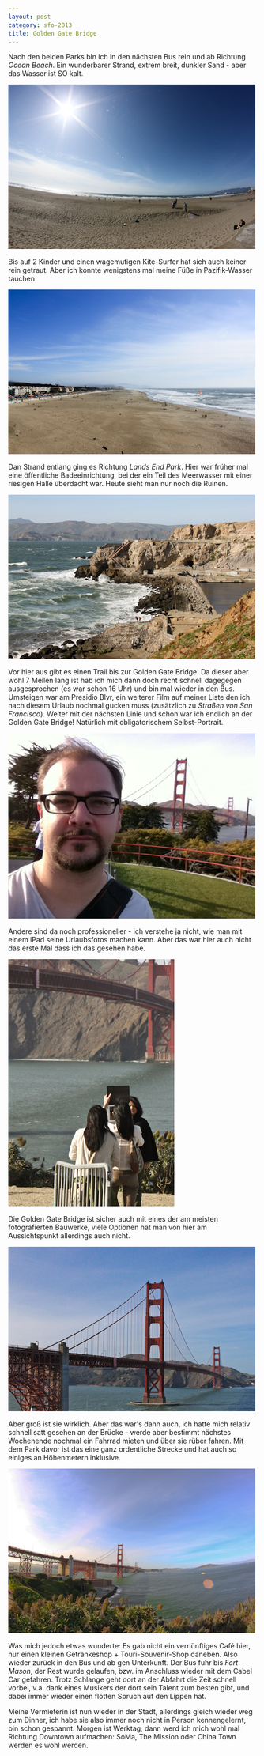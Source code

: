 ```yaml
---
layout: post
category: sfo-2013
title: Golden Gate Bridge
---
```


Nach den beiden Parks bin ich in den nächsten Bus rein und ab Richtung *Ocean Beach*. Ein wunderbarer Strand, extrem breit, dunkler Sand - aber das Wasser ist SO kalt.

![Strand I](/images-blog/sfo-2013/20130317_8.jpg)

Bis auf 2 Kinder und einen wagemutigen Kite-Surfer hat sich auch keiner rein getraut. Aber ich konnte wenigstens mal meine Füße in Pazifik-Wasser tauchen

![Strand II](/images-blog/sfo-2013/20130317_9.jpg)

Dan Strand entlang ging es Richtung *Lands End Park*. Hier war früher mal eine öffentliche Badeeinrichtung, bei der ein Teil des Meerwasser mit einer riesigen Halle überdacht war. Heute sieht man nur noch die Ruinen.

![Bad am Strand](/images-blog/sfo-2013/20130317_10.jpg)

Vor hier aus gibt es einen Trail bis zur Golden Gate Bridge. Da dieser aber wohl 7 Meilen lang ist hab ich mich dann doch recht schnell dagegegen ausgesprochen (es war schon 16 Uhr) und bin mal wieder in den Bus. Umsteigen war am Presidio Blvr, ein weiterer Film auf meiner Liste den ich nach diesem Urlaub nochmal gucken muss (zusätzlich zu *Straßen von San Francisco*). Weiter mit der nächsten Linie und schon war ich endlich an der Golden Gate Bridge! Natürlich mit obligatorischem Selbst-Portrait.

![Vor der Golden Gate Bridge](/images-blog/sfo-2013/20130317_1.jpg)

Andere sind da noch professioneller - ich verstehe ja nicht, wie man mit einem iPad seine Urlaubsfotos machen kann. Aber das war hier auch nicht das erste Mal dass ich das gesehen habe.

![Foto mit iPad](/images-blog/sfo-2013/20130317_11.jpg)

Die Golden Gate Bridge ist sicher auch mit eines der am meisten fotografierten Bauwerke, viele Optionen hat man von hier am Aussichtspunkt allerdings auch nicht.

![Golden Gate Bridge I](/images-blog/sfo-2013/20130317_12.jpg)

Aber groß ist sie wirklich. Aber das war's dann auch, ich hatte mich relativ schnell satt gesehen an der Brücke - werde aber bestimmt nächstes Wochenende nochmal ein Fahrrad mieten und über sie rüber fahren. Mit dem Park davor ist das eine ganz ordentliche Strecke und hat auch so einiges an Höhenmetern inklusive.

![Golden Gate Bridge II](/images-blog/sfo-2013/20130317_13.jpg)

Was mich jedoch etwas wunderte: Es gab nicht ein vernünftiges Café hier, nur einen kleinen Getränkeshop + Touri-Souvenir-Shop daneben. Also wieder zurück in den Bus und ab gen Unterkunft. Der Bus fuhr bis *Fort Mason*, der Rest wurde gelaufen, bzw. im Anschluss wieder mit dem Cabel Car gefahren. Trotz Schlange geht dort an der Abfahrt die Zeit schnell vorbei, v.a. dank eines Musikers der dort sein Talent zum besten gibt, und dabei immer wieder einen flotten Spruch auf den Lippen hat.

Meine Vermieterin ist nun wieder in der Stadt, allerdings gleich wieder weg zum Dinner, ich habe sie also immer noch nicht in Person kennengelernt, bin schon gespannt. Morgen ist Werktag, dann werd ich mich wohl mal Richtung Downtown aufmachen: SoMa, The Mission oder China Town werden es wohl werden.